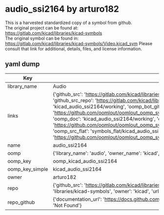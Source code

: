 # audio_ssi2164 by arturo182  
This is a harvested standardized copy of a symbol from github.  
The original project can be found at:  
https://gitlab.com/kicad/libraries/kicad-symbols  
The original symbol can be found in:
https://gitlab.com/kicad/libraries/kicad-symbols/Video.kicad_sym
Please consult that link for additional, details, files, and license information.  
## yaml dump  
| Key | Value |  
| --- | --- |  
| library_name | Audio |  
| links | {'github_src': 'https://gitlab.com/kicad/libraries/kicad-symbols/Video.kicad_sym', 'github_src_repo': 'https://gitlab.com/kicad/libraries/kicad-symbols', 'oomp_bot': 'kicad_audio_ssi2164/working', 'oomp_bot_github': 'https://github.com/oomlout/oomlout_oomp_symbol_bot/tree/main/kicad_audio_ssi2164/working', 'oomp_doc': 'kicad_audio_ssi2164/working', 'oomp_doc_github': 'https://github.com/oomlout/oomlout_oomp_symbol_doc/tree/main/kicad_audio_ssi2164/working', 'oomp_src_flat': 'symbols_flat/kicad_audio_ssi2164/working', 'oomp_src_flat_github': 'https://github.com/oomlout/oomlout_oomp_symbol_src/tree/main/kicad_audio_ssi2164/working'} |  
| name | audio_ssi2164 |  
| oomp | {'library_name': 'audio', 'owner_name': 'kicad', 'symbol_name': 'audio_ssi2164'} |  
| oomp_key | oomp_kicad_audio_ssi2164 |  
| oomp_key_simple | kicad_audio_ssi2164 |  
| owner | arturo182 |  
| repo | {'github_src': 'https://gitlab.com/kicad/libraries/kicad-symbols/Video.kicad_sym', 'name': 'libraries/kicad-symbols', 'owner': 'kicad', 'url': 'https://gitlab.com/kicad/libraries/kicad-symbols'} |  
| repo_github | {'documentation_url': 'https://docs.github.com/rest/repos/repos#get-a-repository', 'message': 'Not Found'} |  

